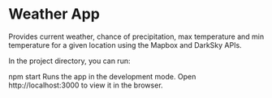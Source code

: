 # Weather App
Provides current weather, chance of precipitation, max temperature and min temperature for a given location
using the Mapbox and DarkSky APIs.

In the project directory, you can run:

npm start
Runs the app in the development mode.
Open http://localhost:3000 to view it in the browser.
